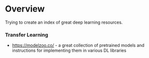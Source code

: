 # Overview

Trying to create an index of great deep learning resources.

### Transfer Learning

- https://modelzoo.co/ - a great collection of pretrained models and instructions for implementing them in various DL libraries
